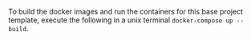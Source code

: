 To build the docker images and run the containers for this base project template, execute the following in a unix terminal `docker-compose up --build`.